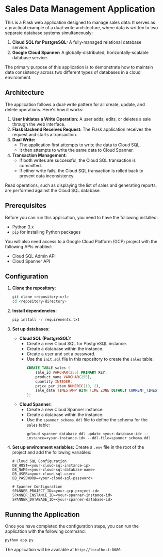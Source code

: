 # Sales Data Management Application

This is a Flask web application designed to manage sales data. It serves as a practical example of a dual-write architecture, where data is written to two separate database systems simultaneously:

1.  **Cloud SQL for PostgreSQL:** A fully-managed relational database service.
2.  **Google Cloud Spanner:** A globally-distributed, horizontally-scalable database service.

The primary purpose of this application is to demonstrate how to maintain data consistency across two different types of databases in a cloud environment.

## Architecture

The application follows a dual-write pattern for all create, update, and delete operations. Here's how it works:

1.  **User Initiates a Write Operation:** A user adds, edits, or deletes a sale through the web interface.
2.  **Flask Backend Receives Request:** The Flask application receives the request and starts a transaction.
3.  **Dual Write:**
    *   The application first attempts to write the data to Cloud SQL.
    *   It then attempts to write the same data to Cloud Spanner.
4.  **Transaction Management:**
    *   If both writes are successful, the Cloud SQL transaction is committed.
    *   If either write fails, the Cloud SQL transaction is rolled back to prevent data inconsistency.

Read operations, such as displaying the list of sales and generating reports, are performed against the Cloud SQL database.

## Prerequisites

Before you can run this application, you need to have the following installed:

*   Python 3.x
*   `pip` for installing Python packages

You will also need access to a Google Cloud Platform (GCP) project with the following APIs enabled:

*   Cloud SQL Admin API
*   Cloud Spanner API

## Configuration

1.  **Clone the repository:**
    ```bash
    git clone <repository-url>
    cd <repository-directory>
    ```

2.  **Install dependencies:**
    ```bash
    pip install -r requirements.txt
    ```

3.  **Set up databases:**
    *   **Cloud SQL (PostgreSQL):**
        *   Create a new Cloud SQL for PostgreSQL instance.
        *   Create a database within the instance.
        *   Create a user and set a password.
        *   Use the `init.sql` file in this repository to create the `sales` table:
            ```sql
            CREATE TABLE sales (
                sale_id VARCHAR(255) PRIMARY KEY,
                product_name VARCHAR(255),
                quantity INTEGER,
                price_per_item NUMERIC(10, 2),
                sale_date TIMESTAMP WITH TIME ZONE DEFAULT CURRENT_TIMESTAMP
            );
            ```
    *   **Cloud Spanner:**
        *   Create a new Cloud Spanner instance.
        *   Create a database within the instance.
        *   Use the `spanner_schema.ddl` file to define the schema for the `sales` table:
            ```
            gcloud spanner database ddl update <your-database-id> --instance=<your-instance-id> --ddl-file=spanner_schema.ddl
            ```

4.  **Set up environment variables:**
    Create a `.env` file in the root of the project and add the following variables:

    ```
    # Cloud SQL Configuration
    DB_HOST=<your-cloud-sql-instance-ip>
    DB_NAME=<your-cloud-sql-database-name>
    DB_USER=<your-cloud-sql-user>
    DB_PASSWORD=<your-cloud-sql-password>

    # Spanner Configuration
    SPANNER_PROJECT_ID=<your-gcp-project-id>
    SPANNER_INSTANCE_ID=<your-spanner-instance-id>
    SPANNER_DATABASE_ID=<your-spanner-database-id>
    ```

## Running the Application

Once you have completed the configuration steps, you can run the application with the following command:

```bash
python app.py
```

The application will be available at `http://localhost:8080`.
